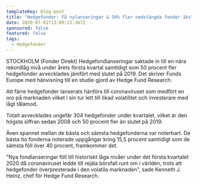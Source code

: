 ```yaml
---
templateKey: blog-post
title: "Hedgefonder: Få nylanseringar & 50% fler nedstängda fonder 1kv"
date: 2020-07-01T13:09:13.387Z
sponsored: false
featured: false
tags:
  - Hedgefonder
---
```

STOCKHOLM (Fonder Direkt) Hedgefondlanseringar saktade in till en nära rekordlåg nivå under årets första kvartal samtidigt som 50 procent fler hedgefonder avvecklades jämfört med slutet på 2019. Det skriver Funds Europe med hänvisning till en studie gjord av Hedge Fund Research.

Att färre hedgefonder lanserats hänförs till coronaviruset som medfört en oro på marknaden vilket i sin tur lett till ökad volatilitet och investerare med lågt tålamod.

Totalt avvecklades ungefär 304 hedgefonder under kvartalet, vilket är den högsta siffran sedan 2008 och 50 procent fler än slutet på 2019.

Även spannet mellan de bästa och sämsta hedgefonderna var noterbart. De bästa tio fonderna noterade uppgångar kring 15,5 procent samtidigt som de sämsta föll över 40 procent, framkommer det.

"Nya fondlanseringar föll till historiskt låga nivåer under det första kvartalet 2020 då coronaviruset ledde till rejäla börsfall runt om i världen, trots att hedgefonder överpresterade i den volatila marknaden", sade Kenneth J. Heinz, chef för Hedge Fund Research.